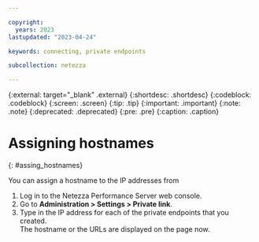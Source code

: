 ```yaml
---

copyright:
  years: 2023
lastupdated: "2023-04-24"

keywords: connecting, private endpoints

subcollection: netezza

---
```

{:external: target="_blank" .external}
{:shortdesc: .shortdesc}
{:codeblock: .codeblock}
{:screen: .screen}
{:tip: .tip}
{:important: .important}
{:note: .note}
{:deprecated: .deprecated}
{:pre: .pre}
{:caption: .caption}

# Assigning hostnames
{: #assing_hostnames}

You can assign a hostname to the IP addresses from 

1. Log in to the Netezza Performance Server web console.
1. Go to **Administration > Settings > Private link**.
1. Type in the IP address for each of the private endpoints that you created.  
   The hostname or the URLs are displayed on the page now.
   
